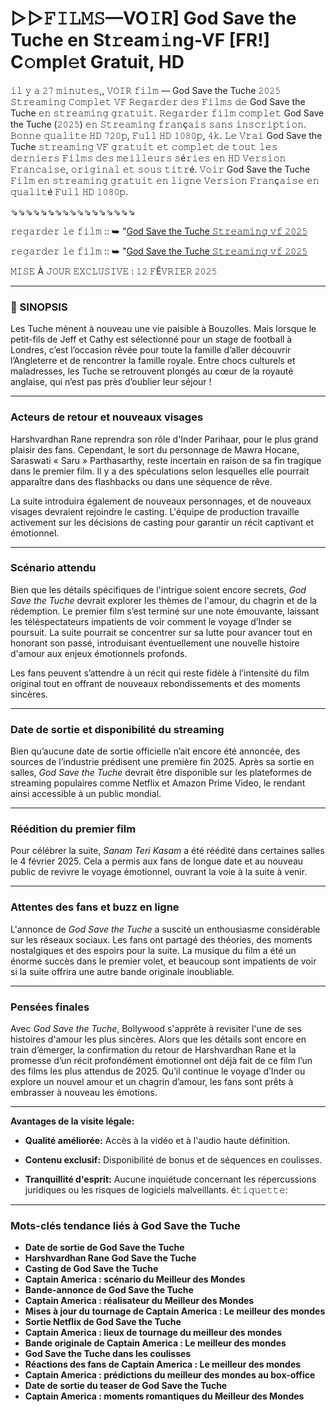 # ▷▷𝙵𝙸𝙻𝙼𝚂—VO𝙸R] God Save the Tuche en St𝚛eam𝚒ng-VF [FR!] C𝚘mpl𝚎t Gratuit, HD
𝚒𝚕 𝚢 𝚊 𝟸𝟽 𝚖𝚒𝚗𝚞𝚝𝚎𝚜,, 𝚅𝙾𝙸𝚁 𝚏𝚒𝚕𝚖 — God Save the Tuche 𝟸𝟶𝟸𝟻 𝚂𝚝𝚛𝚎𝚊𝚖𝚒𝚗𝚐 𝙲𝚘𝚖𝚙𝚕𝚎𝚝 𝚅𝙵 𝚁𝚎𝚐𝚊𝚛𝚍𝚎𝚛 𝚍𝚎𝚜 𝙵𝚒𝚕𝚖𝚜 𝚍𝚎 God Save the Tuche 𝚎𝚗 𝚜𝚝𝚛𝚎𝚊𝚖𝚒𝚗𝚐 𝚐𝚛𝚊𝚝𝚞𝚒𝚝. 𝚁𝚎𝚐𝚊𝚛𝚍𝚎𝚛 𝚏𝚒𝚕𝚖 𝚌𝚘𝚖𝚙𝚕𝚎𝚝 God Save the Tuche (𝟸𝟶𝟸𝟻) 𝚎𝚗 𝚂𝚝𝚛𝚎𝚊𝚖𝚒𝚗𝚐 𝚏𝚛𝚊𝚗ç𝚊𝚒𝚜 𝚜𝚊𝚗𝚜 𝚒𝚗𝚜𝚌𝚛𝚒𝚙𝚝𝚒𝚘𝚗. 𝙱𝚘𝚗𝚗𝚎 𝚚𝚞𝚊𝚕𝚒𝚝𝚎 𝙷𝙳 𝟽𝟸𝟶𝚙, 𝙵𝚞𝚕𝚕 𝙷𝙳 𝟷𝟶𝟾𝟶𝚙, 𝟺𝚔. 𝙻𝚎 𝚅𝚛𝚊𝚒 God Save the Tuche 𝚜𝚝𝚛𝚎𝚊𝚖𝚒𝚗𝚐 𝚅𝙵 𝚐𝚛𝚊𝚝𝚞𝚒𝚝 𝚎𝚝 𝚌𝚘𝚖𝚙𝚕𝚎𝚝 𝚍𝚎 𝚝𝚘𝚞𝚝 𝚕𝚎𝚜 𝚍𝚎𝚛𝚗𝚒𝚎𝚛𝚜 𝙵𝚒𝚕𝚖𝚜 𝚍𝚎𝚜 𝚖𝚎𝚒𝚕𝚕𝚎𝚞𝚛𝚜 𝚜é𝚛𝚒𝚎𝚜 𝚎𝚗 𝙷𝙳 𝚅𝚎𝚛𝚜𝚒𝚘𝚗 𝙵𝚛𝚊𝚗𝚌𝚊𝚒𝚜𝚎, 𝚘𝚛𝚒𝚐𝚒𝚗𝚊𝚕 𝚎𝚝 𝚜𝚘𝚞𝚜 𝚝𝚒𝚝𝚛é. 𝚅𝚘𝚒𝚛 God Save the Tuche 𝙵𝚒𝚕𝚖 𝚎𝚗 𝚜𝚝𝚛𝚎𝚊𝚖𝚒𝚗𝚐 𝚐𝚛𝚊𝚝𝚞𝚒𝚝 𝚎𝚗 𝚕𝚒𝚐𝚗𝚎 𝚅𝚎𝚛𝚜𝚒𝚘𝚗 𝙵𝚛𝚊𝚗ç𝚊𝚒𝚜𝚎 𝚎𝚗 𝚚𝚞𝚊𝚕𝚒𝚝é 𝙵𝚞𝚕𝚕 𝙷𝙳 𝟷𝟶𝟾𝟶𝚙.

⇘⇘⇘⇘⇘⇘⇘⇘⇘⇘⇘⇘⇘⇘⇘⇘⇘

𝚛𝚎𝚐𝚊𝚛𝚍𝚎𝚛 𝚕𝚎 𝚏𝚒𝚕𝚖 :: ➥ "[God Save the Tuche 𝚂𝚝𝚛𝚎𝚊𝚖𝚒𝚗𝚐 𝚟𝚏 𝟸𝟶𝟸𝟻](https://t.co/F88Shff24h)

𝚛𝚎𝚐𝚊𝚛𝚍𝚎𝚛 𝚕𝚎 𝚏𝚒𝚕𝚖 :: ➥ "[God Save the Tuche 𝚂𝚝𝚛𝚎𝚊𝚖𝚒𝚗𝚐 𝚟𝚏 𝟸𝟶𝟸𝟻](https://t.co/F88Shff24h)

𝙼𝙸𝚂𝙴 À 𝙹𝙾𝚄𝚁 𝙴𝚇𝙲𝙻𝚄𝚂𝙸𝚅𝙴 : 𝟷𝟸 𝙵É𝚅𝚁𝙸𝙴𝚁 𝟸𝟶𝟸𝟻

---

### 📖 SINOPSIS

Les Tuche mènent à nouveau une vie paisible à Bouzolles. Mais lorsque le petit-fils de Jeff et Cathy est sélectionné pour un stage de football à Londres, c’est l’occasion rêvée pour toute la famille d’aller découvrir l’Angleterre et de rencontrer la famille royale. Entre chocs culturels et maladresses, les Tuche se retrouvent plongés au cœur de la royauté anglaise, qui n’est pas près d’oublier leur séjour !

---

### **Acteurs de retour et nouveaux visages**

Harshvardhan Rane reprendra son rôle d'Inder Parihaar, pour le plus grand plaisir des fans. Cependant, le sort du personnage de Mawra Hocane, Saraswati « Saru » Parthasarthy, reste incertain en raison de sa fin tragique dans le premier film. Il y a des spéculations selon lesquelles elle pourrait apparaître dans des flashbacks ou dans une séquence de rêve.

La suite introduira également de nouveaux personnages, et de nouveaux visages devraient rejoindre le casting. L'équipe de production travaille activement sur les décisions de casting pour garantir un récit captivant et émotionnel.

---

### **Scénario attendu**

Bien que les détails spécifiques de l'intrigue soient encore secrets, *God Save the Tuche* devrait explorer les thèmes de l'amour, du chagrin et de la rédemption. Le premier film s’est terminé sur une note émouvante, laissant les téléspectateurs impatients de voir comment le voyage d’Inder se poursuit. La suite pourrait se concentrer sur sa lutte pour avancer tout en honorant son passé, introduisant éventuellement une nouvelle histoire d'amour aux enjeux émotionnels profonds.

Les fans peuvent s’attendre à un récit qui reste fidèle à l’intensité du film original tout en offrant de nouveaux rebondissements et des moments sincères.

---

### **Date de sortie et disponibilité du streaming**

Bien qu’aucune date de sortie officielle n’ait encore été annoncée, des sources de l’industrie prédisent une première fin 2025. Après sa sortie en salles, *God Save the Tuche* devrait être disponible sur les plateformes de streaming populaires comme Netflix et Amazon Prime Video, le rendant ainsi accessible à un public mondial.

---

### **Réédition du premier film**

Pour célébrer la suite, *Sanam Teri Kasam* a été réédité dans certaines salles le 4 février 2025. Cela a permis aux fans de longue date et au nouveau public de revivre le voyage émotionnel, ouvrant la voie à la suite à venir.

---

### **Attentes des fans et buzz en ligne**

L'annonce de *God Save the Tuche* a suscité un enthousiasme considérable sur les réseaux sociaux. Les fans ont partagé des théories, des moments nostalgiques et des espoirs pour la suite. La musique du film a été un énorme succès dans le premier volet, et beaucoup sont impatients de voir si la suite offrira une autre bande originale inoubliable.

---

### **Pensées finales**

Avec *God Save the Tuche*, Bollywood s'apprête à revisiter l'une de ses histoires d'amour les plus sincères. Alors que les détails sont encore en train d’émerger, la confirmation du retour de Harshvardhan Rane et la promesse d’un récit profondément émotionnel ont déjà fait de ce film l’un des films les plus attendus de 2025. Qu’il continue le voyage d’Inder ou explore un nouvel amour et un chagrin d’amour, les fans sont prêts à embrasser à nouveau les émotions.

---

**Avantages de la visite légale:**

- **Qualité améliorée:** Accès à la vidéo et à l'audio haute définition.

- **Contenu exclusif:** Disponibilité de bonus et de séquences en coulisses.

- **Tranquillité d'esprit:** Aucune inquiétude concernant les répercussions juridiques ou les risques de logiciels malveillants.
é𝚝𝚒𝚚𝚞𝚎𝚝𝚝𝚎:

---

### **Mots-clés tendance liés à God Save the Tuche**

- **Date de sortie de God Save the Tuche**  
- **Harshvardhan Rane God Save the Tuche** 
- **Casting de God Save the Tuche**  
- **Captain America : scénario du Meilleur des Mondes**  
- **Bande-annonce de God Save the Tuche**  
- **Captain America : réalisateur du Meilleur des Mondes**  
- **Mises à jour du tournage de Captain America : Le meilleur des mondes**  
- **Sortie Netflix de God Save the Tuche**  
- **Captain America : lieux de tournage du meilleur des mondes**  
- **Bande originale de Captain America : Le meilleur des mondes** 
- **God Save the Tuche dans les coulisses** 
- **Réactions des fans de Captain America : Le meilleur des mondes** 
- **Captain America : prédictions du meilleur des mondes au box-office**  
- **Date de sortie du teaser de God Save the Tuche**  
- **Captain America : moments romantiques du Meilleur des Mondes**  

